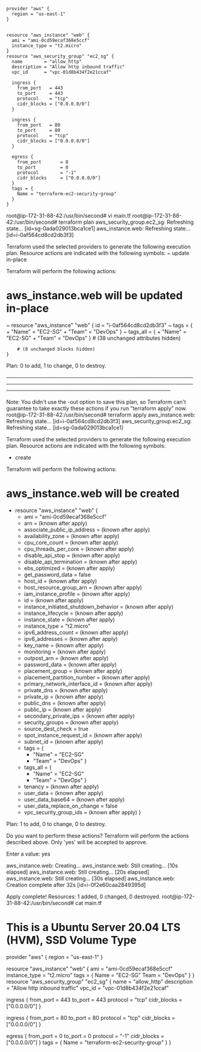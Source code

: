 
```
provider "aws" {
  region = "us-east-1"
}


resource "aws_instance" "web" { 
  ami = "ami-0cd59ecaf368e5ccf"
  instance_type = "t2.micro"
} 
resource "aws_security_group" "ec2_sg" {
  name        = "allow_http"
  description = "Allow http inbound traffic"
  vpc_id      = "vpc-01d8b434f2e21ccaf"

  ingress {
    from_port   = 443
    to_port     = 443
    protocol    = "tcp"
    cidr_blocks = ["0.0.0.0/0"]
  }

  ingress {
    from_port   = 80
    to_port     = 80
    protocol    = "tcp"
    cidr_blocks = ["0.0.0.0/0"]
  }

  egress {
    from_port       = 0
    to_port         = 0
    protocol        = "-1"
    cidr_blocks     = ["0.0.0.0/0"]
  }
  tags = {
    Name = "terraform-ec2-security-group"
  }
}
```

root@ip-172-31-88-42:/usr/bin/second# vi main.tf
root@ip-172-31-88-42:/usr/bin/second# terraform plan
aws_security_group.ec2_sg: Refreshing state... [id=sg-0ada029013bca1ce1]
aws_instance.web: Refreshing state... [id=i-0af564cd8cd2db3f3]

Terraform used the selected providers to generate the following execution plan. Resource actions are indicated with the following symbols:
  ~ update in-place

Terraform will perform the following actions:

  # aws_instance.web will be updated in-place
  ~ resource "aws_instance" "web" {
        id                                   = "i-0af564cd8cd2db3f3"
      ~ tags                                 = {
          + "Name" = "EC2-SG"
          + "Team" = "DevOps"
        }
      ~ tags_all                             = {
          + "Name" = "EC2-SG"
          + "Team" = "DevOps"
        }
        # (38 unchanged attributes hidden)

        # (8 unchanged blocks hidden)
    }

Plan: 0 to add, 1 to change, 0 to destroy.

────────────────────────────────────────────────────────────────────────────────────────────────────────────────────────────────────────────────

Note: You didn't use the -out option to save this plan, so Terraform can't guarantee to take exactly these actions if you run "terraform apply"
now.
root@ip-172-31-88-42:/usr/bin/second# terraform apply 
aws_instance.web: Refreshing state... [id=i-0af564cd8cd2db3f3]
aws_security_group.ec2_sg: Refreshing state... [id=sg-0ada029013bca1ce1]

Terraform used the selected providers to generate the following execution plan. Resource actions are indicated with the following symbols:
  + create

Terraform will perform the following actions:

  # aws_instance.web will be created
  + resource "aws_instance" "web" {
      + ami                                  = "ami-0cd59ecaf368e5ccf"
      + arn                                  = (known after apply)
      + associate_public_ip_address          = (known after apply)
      + availability_zone                    = (known after apply)
      + cpu_core_count                       = (known after apply)
      + cpu_threads_per_core                 = (known after apply)
      + disable_api_stop                     = (known after apply)
      + disable_api_termination              = (known after apply)
      + ebs_optimized                        = (known after apply)
      + get_password_data                    = false
      + host_id                              = (known after apply)
      + host_resource_group_arn              = (known after apply)
      + iam_instance_profile                 = (known after apply)
      + id                                   = (known after apply)
      + instance_initiated_shutdown_behavior = (known after apply)
      + instance_lifecycle                   = (known after apply)
      + instance_state                       = (known after apply)
      + instance_type                        = "t2.micro"
      + ipv6_address_count                   = (known after apply)
      + ipv6_addresses                       = (known after apply)
      + key_name                             = (known after apply)
      + monitoring                           = (known after apply)
      + outpost_arn                          = (known after apply)
      + password_data                        = (known after apply)
      + placement_group                      = (known after apply)
      + placement_partition_number           = (known after apply)
      + primary_network_interface_id         = (known after apply)
      + private_dns                          = (known after apply)
      + private_ip                           = (known after apply)
      + public_dns                           = (known after apply)
      + public_ip                            = (known after apply)
      + secondary_private_ips                = (known after apply)
      + security_groups                      = (known after apply)
      + source_dest_check                    = true
      + spot_instance_request_id             = (known after apply)
      + subnet_id                            = (known after apply)
      + tags                                 = {
          + "Name" = "EC2-SG"
          + "Team" = "DevOps"
        }
      + tags_all                             = {
          + "Name" = "EC2-SG"
          + "Team" = "DevOps"
        }
      + tenancy                              = (known after apply)
      + user_data                            = (known after apply)
      + user_data_base64                     = (known after apply)
      + user_data_replace_on_change          = false
      + vpc_security_group_ids               = (known after apply)
    }

Plan: 1 to add, 0 to change, 0 to destroy.

Do you want to perform these actions?
  Terraform will perform the actions described above.
  Only 'yes' will be accepted to approve.

  Enter a value: yes

aws_instance.web: Creating...
aws_instance.web: Still creating... [10s elapsed]
aws_instance.web: Still creating... [20s elapsed]
aws_instance.web: Still creating... [30s elapsed]
aws_instance.web: Creation complete after 32s [id=i-0f2e60caa2849395d]

Apply complete! Resources: 1 added, 0 changed, 0 destroyed.
root@ip-172-31-88-42:/usr/bin/second# cat main.tf 
# This is a Ubuntu Server 20.04 LTS (HVM), SSD Volume Type

provider "aws" {
  region = "us-east-1"
}


resource "aws_instance" "web" { 
  ami = "ami-0cd59ecaf368e5ccf"
  instance_type = "t2.micro"
tags = {
   Name = "EC2-SG"
   Team = "DevOps"
  }
} 
resource "aws_security_group" "ec2_sg" {
  name        = "allow_http"
  description = "Allow http inbound traffic"
  vpc_id      = "vpc-01d8b434f2e21ccaf"

  ingress {
    from_port   = 443
    to_port     = 443
    protocol    = "tcp"
    cidr_blocks = ["0.0.0.0/0"]
  }

  ingress {
    from_port   = 80
    to_port     = 80
    protocol    = "tcp"
    cidr_blocks = ["0.0.0.0/0"]
  }

  egress {
    from_port       = 0
    to_port         = 0
    protocol        = "-1"
    cidr_blocks     = ["0.0.0.0/0"]
  }
  tags = {
    Name = "terraform-ec2-security-group"
  }
}
